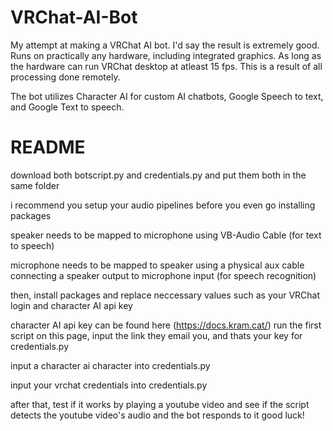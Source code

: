 # VRChat-AI-Bot

My attempt at making a VRChat AI bot. I'd say the result is extremely good.
Runs on practically any hardware, including integrated graphics.
As long as the hardware can run VRChat desktop at atleast 15 fps.
This is a result of all processing done remotely.

The bot utilizes Character AI for custom AI chatbots, Google Speech to text, and Google Text to speech.

# README

download both botscript.py and credentials.py and put them both in the same folder

i recommend you setup your audio pipelines before you even go installing packages

speaker needs to be mapped to microphone using VB-Audio Cable (for text to speech)

microphone needs to be mapped to speaker using a physical aux cable connecting a speaker output to microphone input (for speech recognition)

then, install packages and replace neccessary values such as your VRChat login and character AI api key

character AI api key can be found here (https://docs.kram.cat/) run the first script on this page, input the link they email you, and thats your key for credentials.py

input a character ai character into credentials.py

input your vrchat credentials into credentials.py

after that, test if it works by playing a youtube video and see if the script detects the youtube video's audio and the bot responds to it
good luck!
